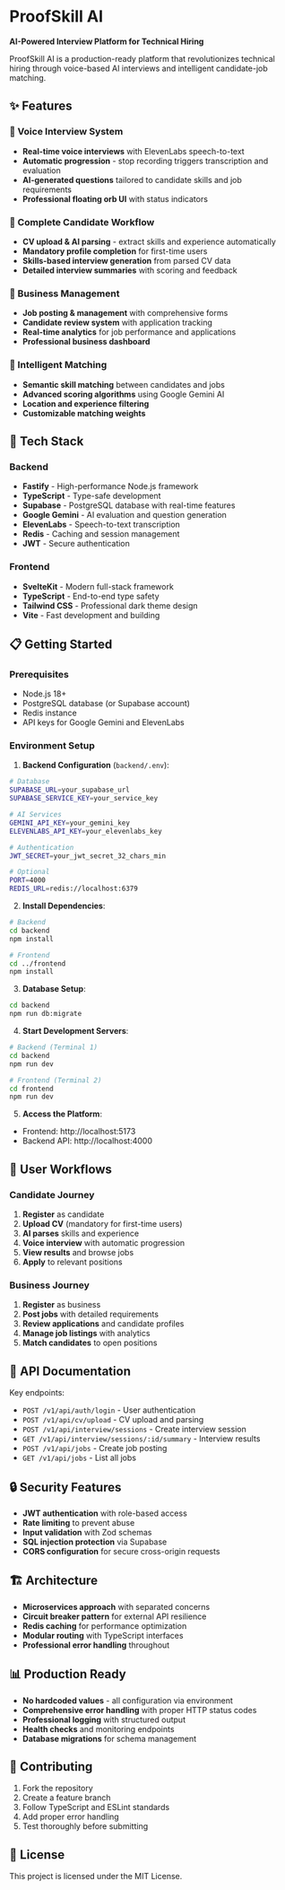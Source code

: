# ProofSkill AI

**AI-Powered Interview Platform for Technical Hiring**

ProofSkill AI is a production-ready platform that revolutionizes technical hiring through voice-based AI interviews and intelligent candidate-job matching.

## ✨ Features

### 🎤 Voice Interview System

- **Real-time voice interviews** with ElevenLabs speech-to-text
- **Automatic progression** - stop recording triggers transcription and evaluation
- **AI-generated questions** tailored to candidate skills and job requirements
- **Professional floating orb UI** with status indicators

### 👤 Complete Candidate Workflow

- **CV upload & AI parsing** - extract skills and experience automatically
- **Mandatory profile completion** for first-time users
- **Skills-based interview generation** from parsed CV data
- **Detailed interview summaries** with scoring and feedback

### 🏢 Business Management

- **Job posting & management** with comprehensive forms
- **Candidate review system** with application tracking
- **Real-time analytics** for job performance and applications
- **Professional business dashboard**

### 🎯 Intelligent Matching

- **Semantic skill matching** between candidates and jobs
- **Advanced scoring algorithms** using Google Gemini AI
- **Location and experience filtering**
- **Customizable matching weights**

## 🚀 Tech Stack

### Backend

- **Fastify** - High-performance Node.js framework
- **TypeScript** - Type-safe development
- **Supabase** - PostgreSQL database with real-time features
- **Google Gemini** - AI evaluation and question generation
- **ElevenLabs** - Speech-to-text transcription
- **Redis** - Caching and session management
- **JWT** - Secure authentication

### Frontend

- **SvelteKit** - Modern full-stack framework
- **TypeScript** - End-to-end type safety
- **Tailwind CSS** - Professional dark theme design
- **Vite** - Fast development and building

## 📋 Getting Started

### Prerequisites

- Node.js 18+
- PostgreSQL database (or Supabase account)
- Redis instance
- API keys for Google Gemini and ElevenLabs

### Environment Setup

1. **Backend Configuration** (`backend/.env`):

```bash
# Database
SUPABASE_URL=your_supabase_url
SUPABASE_SERVICE_KEY=your_service_key

# AI Services
GEMINI_API_KEY=your_gemini_key
ELEVENLABS_API_KEY=your_elevenlabs_key

# Authentication
JWT_SECRET=your_jwt_secret_32_chars_min

# Optional
PORT=4000
REDIS_URL=redis://localhost:6379
```

2. **Install Dependencies**:

```bash
# Backend
cd backend
npm install

# Frontend
cd ../frontend
npm install
```

3. **Database Setup**:

```bash
cd backend
npm run db:migrate
```

4. **Start Development Servers**:

```bash
# Backend (Terminal 1)
cd backend
npm run dev

# Frontend (Terminal 2)
cd frontend
npm run dev
```

5. **Access the Platform**:

- Frontend: http://localhost:5173
- Backend API: http://localhost:4000

## 🔄 User Workflows

### Candidate Journey

1. **Register** as candidate
2. **Upload CV** (mandatory for first-time users)
3. **AI parses** skills and experience
4. **Voice interview** with automatic progression
5. **View results** and browse jobs
6. **Apply** to relevant positions

### Business Journey

1. **Register** as business
2. **Post jobs** with detailed requirements
3. **Review applications** and candidate profiles
4. **Manage job listings** with analytics
5. **Match candidates** to open positions

## 📝 API Documentation

Key endpoints:

- `POST /v1/api/auth/login` - User authentication
- `POST /v1/api/cv/upload` - CV upload and parsing
- `POST /v1/api/interview/sessions` - Create interview session
- `GET /v1/api/interview/sessions/:id/summary` - Interview results
- `POST /v1/api/jobs` - Create job posting
- `GET /v1/api/jobs` - List all jobs

## 🔒 Security Features

- **JWT authentication** with role-based access
- **Rate limiting** to prevent abuse
- **Input validation** with Zod schemas
- **SQL injection protection** via Supabase
- **CORS configuration** for secure cross-origin requests

## 🏗️ Architecture

- **Microservices approach** with separated concerns
- **Circuit breaker pattern** for external API resilience
- **Redis caching** for performance optimization
- **Modular routing** with TypeScript interfaces
- **Professional error handling** throughout

## 📊 Production Ready

- **No hardcoded values** - all configuration via environment
- **Comprehensive error handling** with proper HTTP status codes
- **Professional logging** with structured output
- **Health checks** and monitoring endpoints
- **Database migrations** for schema management

## 🤝 Contributing

1. Fork the repository
2. Create a feature branch
3. Follow TypeScript and ESLint standards
4. Add proper error handling
5. Test thoroughly before submitting

## 📄 License

This project is licensed under the MIT License.
